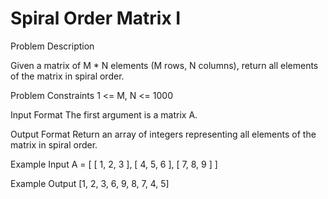 # Spiral Order Matrix I


Problem Description
 

Given a matrix of M * N elements (M rows, N columns), return all elements of the matrix in spiral order.


Problem Constraints
1 <= M, N <= 1000


Input Format
The first argument is a matrix A.


Output Format
Return an array of integers representing all elements of the matrix in spiral order.


Example Input
A = 
    [
        [ 1, 2, 3 ],
        [ 4, 5, 6 ],
        [ 7, 8, 9 ]
    ]


Example Output
[1, 2, 3, 6, 9, 8, 7, 4, 5]
